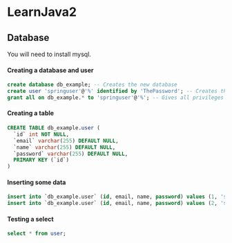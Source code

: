 # LearnJava2

## Database


You will need to install mysql.


#### Creating a database and user

```sql
create database db_example; -- Creates the new database
create user 'springuser'@'%' identified by 'ThePassword'; -- Creates the user
grant all on db_example.* to 'springuser'@'%'; -- Gives all privileges to the new user on the newly created database
```

#### Creating a table

```sql
CREATE TABLE db_example.user (
  `id` int NOT NULL,
  `email` varchar(255) DEFAULT NULL,
  `name` varchar(255) DEFAULT NULL,
  `password` varchar(255) DEFAULT NULL,
  PRIMARY KEY (`id`)
)
```

#### Inserting some data

```sql
insert into `db_example.user` (id, email, name, password) values (1, 'someemail@someemailprovider.com', 'First', 'mypassword');
insert into `db_example.user` (id, email, name, password) values (2, 'someemail@someemailprovider.com', 'Second', 'mypassword2');
```


#### Testing a select

```sql
select * from user;
```
